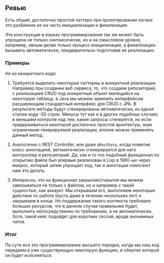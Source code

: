 ## Ревью

Есть общий, достаточно простой паттерн при проектировании логики это разбиение ее на часть инициализации и финализации.

Эта конструкция в языках программирования так же может быть упрощена не только синтаксически, но и на смысловом уровне, например, явным делая только процесс иницилизации,
а финализацию вызывать автоматически, предварительно подготовив ее реализацию.

### Примеры

*Не из конкретного кода.*

1. Требуется выделить некоторые паттерны в конкретной реализации.
Например при создании веб сервиса,
то, что создаем репозиторий,
с реализацией CRUD под конкретный объект мапящийся на некоторую таблицу, в Java мы можем заменить интерфейсом расширяющим стандартный интерфейс для CRUD с JРА. В результате методы будут сгенерированы автоматически, из одной строки кода -50 строк.
Минусы тут как и в других подобных случаях в меньшем контроле над тем, какие запросы сгенерятся, но если придерживаться некоторой достаточно простой архитектуы, зная ограничения генерируемой реализации, вполне можно применять данный метод.

2. Аналогично с REST Controller, или даже `@RestData`, когда пометив класс аннотацией, автоматически сгенерируется для него контроллер и репозиторий.
Да, как и то что подобный функционал по открытию файла был впервые реализован в Lisp в 1980-ых через макрос, который затем упрощает код, так и аннотации помогают нам это делать.

3. Интересно, что на функционал закрытия/открытия мы можем завязываться не только с файлом, 
но и например с такой сущностью, как аккаунт.
Мы открываем его, выполняем некоторые действия по работе 
(пусть даже в течении нескольких лет)
и закрываем в конце.
Но поддержание такого контекста требовало больших ресурсов, что в данном случае правильнее будет,
выполнить непосредственно по требованию, а не автоматически.
Хотя, такой кейс подойдет для коротких сессий, вроде анонимных чатов.

### Итог

По сути все это программирование высшего порядка, 
когда мы наш код передаем в уже существующую некоторую функцию, 
в обертке которой он будет исполняться.

